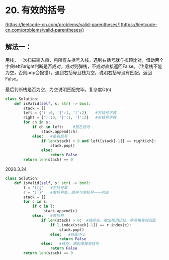 # 20. 有效的括号

[https://leetcode-cn.com/problems/valid-parentheses/](https://leetcode-cn.com/problems/valid-parentheses/)

## 解法一：

用栈，一次扫描输入串，将所有左括号入栈，遇到右括号就与栈顶比对，借助两个字典left和right判断是否成对，成对则弹栈，不成对直接返回False。（注意栈不能为空，否则pop会报错）。遇到右括号且栈为空，说明右括号没有匹配，返回False。

最后判断栈是否为空，为空说明匹配完毕。复杂度O\(n\)

```python
class Solution:
    def isValid(self, s: str) -> bool:
        stack = []
        left = {'(':0, '{':1, '[':2}    #左括号字典
        right = {')':0, '}':1, ']':2}   #右括号字典
        for ch in s:
            if ch in left:    #是左括号
                stack.append(ch)
            else:   #是右括号
                if len(stack) > 0 and left[stack[-1]] == right[ch]:
                    stack.pop()
                else:
                    return False
        return len(stack) == 0
```

2020.3.24

```python
class Solution:
    def isValid(self, s: str) -> bool:
        l = '([{'   #左括号集
        r = ')]}'   #右括号集，顺序与左括号一一对应
        stack = []
        for c in s:
            if c in l:
                 stack.append(c)
            else:   #右括号
                if len(stack) > 0:  #栈非空，取出栈顶比较，序号相等则匹配
                    if l.index(stack[-1]) == r.index(c):
                        stack.pop()
                    else:   #匹配不上
                        return False
                else:   #栈空，遇到单独右括号
                    return False
        return len(stack) == 0
```

